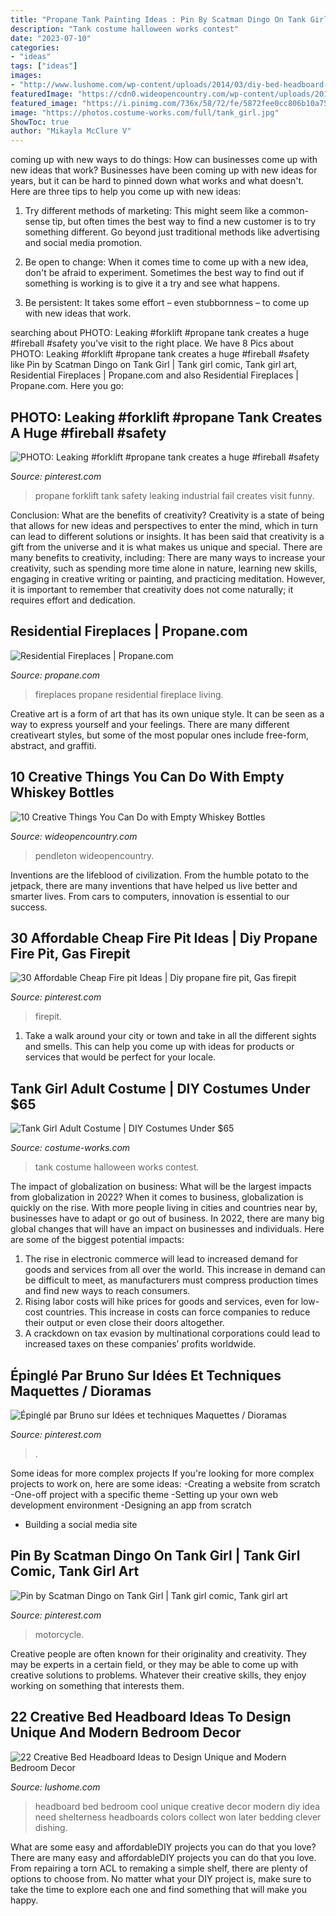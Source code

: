 ```yaml
---
title: "Propane Tank Painting Ideas : Pin By Scatman Dingo On Tank Girl"
description: "Tank costume halloween works contest"
date: "2023-07-10"
categories:
- "ideas"
tags: ["ideas"]
images:
- "http://www.lushome.com/wp-content/uploads/2014/03/diy-bed-headboard-ideas-bedroom-decorating-21.jpg"
featuredImage: "https://cdn0.wideopencountry.com/wp-content/uploads/2016/04/whiskey4.jpg"
featured_image: "https://i.pinimg.com/736x/58/72/fe/5872fee0cc806b10a7580d6448280170.jpg"
image: "https://photos.costume-works.com/full/tank_girl.jpg"
ShowToc: true
author: "Mikayla McClure V"
---
```



coming up with new ways to do things: How can businesses come up with new ideas that work?
Businesses have been coming up with new ideas for years, but it can be hard to pinned down what works and what doesn't. Here are three tips to help you come up with new ideas: 
1. Try different methods of marketing: This might seem like a common-sense tip, but often times the best way to find a new customer is to try something different. Go beyond just traditional methods like advertising and social media promotion. 

2. Be open to change: When it comes time to come up with a new idea, don't be afraid to experiment. Sometimes the best way to find out if something is working is to give it a try and see what happens. 

3. Be persistent: It takes some effort – even stubbornness – to come up with new ideas that work.

	

		
searching about PHOTO: Leaking #forklift #propane tank creates a huge #fireball #safety you've visit to the right place. We have 8 Pics about PHOTO: Leaking #forklift #propane tank creates a huge #fireball #safety like Pin by Scatman Dingo on Tank Girl | Tank girl comic, Tank girl art, Residential Fireplaces | Propane.com and also Residential Fireplaces | Propane.com. Here you go:
		
    
## PHOTO: Leaking #forklift #propane Tank Creates A Huge #fireball #safety

<img loading=lazy src="https://i.pinimg.com/736x/e3/74/2b/e3742b6ba209f5a197a5ef038b511dca--industrial-safety-propane-tanks.jpg" onerror="this.onerror=null;this.src='https://tse3.mm.bing.net/th?id=OIP.HQgHnmaozjfKiaEyiEKgYgAAAA&amp;pid=15.1';" alt="PHOTO: Leaking #forklift #propane tank creates a huge #fireball #safety">

_Source: pinterest.com_

>propane forklift tank safety leaking industrial fail creates visit funny. 

	

Conclusion: What are the benefits of creativity?
Creativity is a state of being that allows for new ideas and perspectives to enter the mind, which in turn can lead to different solutions or insights. It has been said that creativity is a gift from the universe and it is what makes us unique and special. There are many benefits to creativity, including: 
There are many ways to increase your creativity, such as spending more time alone in nature, learning new skills, engaging in creative writing or painting, and practicing meditation. However, it is important to remember that creativity does not come naturally; it requires effort and dedication.

    
## Residential Fireplaces | Propane.com

<img loading=lazy src="https://cloudinary.propane.com/images/g_center/v1594758474/website-media/Propane-EG-Residential-Fireplaces-1800x1200-Fireplace-Living-Room/Propane-EG-Residential-Fireplaces-1800x1200-Fireplace-Living-Room.jpg" onerror="this.onerror=null;this.src='https://tse2.mm.bing.net/th?id=OIP.bR1TcbA6DiVMpsYRYAqdVAHaE8&amp;pid=15.1';" alt="Residential Fireplaces | Propane.com">

_Source: propane.com_

>fireplaces propane residential fireplace living. 

	

Creative art is a form of art that has its own unique style. It can be seen as a way to express yourself and your feelings. There are many different creativeart styles, but some of the most popular ones include free-form, abstract, and graffiti.

    
## 10 Creative Things You Can Do With Empty Whiskey Bottles

<img loading=lazy src="https://cdn0.wideopencountry.com/wp-content/uploads/2016/04/whiskey4.jpg" onerror="this.onerror=null;this.src='https://tse2.mm.bing.net/th?id=OIP.mdMhOPPxR_Sxl-_gl4rmWQHaJ6&amp;pid=15.1';" alt="10 Creative Things You Can Do with Empty Whiskey Bottles">

_Source: wideopencountry.com_

>pendleton wideopencountry. 

	

Inventions are the lifeblood of civilization. From the humble potato to the jetpack, there are many inventions that have helped us live better and smarter lives. From cars to computers, innovation is essential to our success.

    
## 30 Affordable Cheap Fire Pit Ideas | Diy Propane Fire Pit, Gas Firepit

<img loading=lazy src="https://i.pinimg.com/736x/58/72/fe/5872fee0cc806b10a7580d6448280170.jpg" onerror="this.onerror=null;this.src='https://tse1.mm.bing.net/th?id=OIP.MiZQbzS3NuVYmW1xrZ0qIgHaLH&amp;pid=15.1';" alt="30 Affordable Cheap Fire pit Ideas | Diy propane fire pit, Gas firepit">

_Source: pinterest.com_

>firepit. 

	

1. Take a walk around your city or town and take in all the different sights and smells. This can help you come up with ideas for products or services that would be perfect for your locale. 

    
## Tank Girl Adult Costume | DIY Costumes Under $65

<img loading=lazy src="https://photos.costume-works.com/full/tank_girl.jpg" onerror="this.onerror=null;this.src='https://tse4.mm.bing.net/th?id=OIP.T73Btwc9QfvWp5_zP715eQHaLH&amp;pid=15.1';" alt="Tank Girl Adult Costume | DIY Costumes Under $65">

_Source: costume-works.com_

>tank costume halloween works contest. 

	

The impact of globalization on business: What will be the largest impacts from globalization in 2022?
When it comes to business, globalization is quickly on the rise. With more people living in cities and countries near by, businesses have to adapt or go out of business. In 2022, there are many big global changes that will have an impact on businesses and individuals. Here are some of the biggest potential impacts: 
1) The rise in electronic commerce will lead to increased demand for goods and services from all over the world. This increase in demand can be difficult to meet, as manufacturers must compress production times and find new ways to reach consumers. 
2) Rising labor costs will hike prices for goods and services, even for low-cost countries. This increase in costs can force companies to reduce their output or even close their doors altogether. 
3) A crackdown on tax evasion by multinational corporations could lead to increased taxes on these companies’ profits worldwide.

    
## Épinglé Par Bruno Sur Idées Et Techniques Maquettes / Dioramas

<img loading=lazy src="https://i.pinimg.com/736x/bd/83/72/bd83723c6389a73c0a8ad4104838e481.jpg" onerror="this.onerror=null;this.src='https://tse4.mm.bing.net/th?id=OIP.hq6E6lnSfSU9CelIRHGNjQHaJc&amp;pid=15.1';" alt="Épinglé par Bruno sur Idées et techniques Maquettes / Dioramas">

_Source: pinterest.com_

>. 

	

Some ideas for more complex projects
If you're looking for more complex projects to work on, here are some ideas: 
-Creating a website from scratch 
-One-off project with a specific theme 
-Setting up your own web development environment 
-Designing an app from scratch 
- Building a social media site

    
## Pin By Scatman Dingo On Tank Girl | Tank Girl Comic, Tank Girl Art

<img loading=lazy src="https://i.pinimg.com/originals/3b/7e/38/3b7e38a2bfe830962788b377eaf30dbd.jpg" onerror="this.onerror=null;this.src='https://tse2.mm.bing.net/th?id=OIP.lm4YUxoPiTE3zy97GLlTWQHaNK&amp;pid=15.1';" alt="Pin by Scatman Dingo on Tank Girl | Tank girl comic, Tank girl art">

_Source: pinterest.com_

>motorcycle. 

	

Creative people are often known for their originality and creativity. They may be experts in a certain field, or they may be able to come up with creative solutions to problems. Whatever their creative skills, they enjoy working on something that interests them.

    
## 22 Creative Bed Headboard Ideas To Design Unique And Modern Bedroom Decor

<img loading=lazy src="http://www.lushome.com/wp-content/uploads/2014/03/diy-bed-headboard-ideas-bedroom-decorating-21.jpg" onerror="this.onerror=null;this.src='https://tse1.mm.bing.net/th?id=OIP.sEnogUHNUNgJjkDwQO9lCgHaHA&amp;pid=15.1';" alt="22 Creative Bed Headboard Ideas to Design Unique and Modern Bedroom Decor">

_Source: lushome.com_

>headboard bed bedroom cool unique creative decor modern diy idea need shelterness headboards colors collect won later bedding clever dishing. 

	

What are some easy and affordableDIY projects you can do that you love?
There are many easy and affordableDIY projects you can do that you love. From repairing a torn ACL to remaking a simple shelf, there are plenty of options to choose from. No matter what your DIY project is, make sure to take the time to explore each one and find something that will make you happy.

